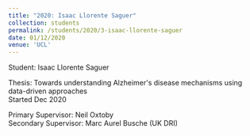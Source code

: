 ```yaml
---
title: "2020: Isaac Llorente Saguer"
collection: students
permalink: /students/2020/3-isaac-llorente-saguer
date: 01/12/2020
venue: 'UCL'
---
```

Student: Isaac Llorente Saguer

Thesis: Towards understanding Alzheimer's disease mechanisms using data-driven approaches<br/>
Started Dec 2020

Primary Supervisor: Neil Oxtoby<br/>
Secondary Supervisor: Marc Aurel Busche (UK DRI)<br/>